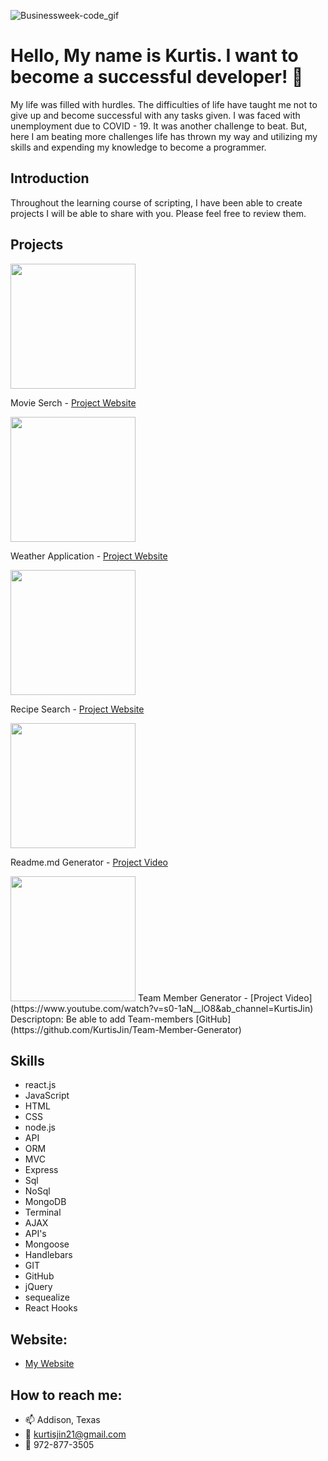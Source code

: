 ![Businessweek-code_gif](https://user-images.githubusercontent.com/66793863/127198346-19ddf8c1-da59-4732-8069-d97663e053d7.gif)



# Hello, My name is Kurtis. I want to become a successful developer! 👋

  My life was filled with hurdles. The difficulties of life have taught me not to give up and become successful with any tasks given. I was faced with unemployment due to COVID - 19. It was another challenge to beat. But, here I am beating more challenges life has thrown my way and utilizing my skills and expending my knowledge to become a programmer.

## Introduction

  Throughout the learning course of scripting, I have been able to create projects I will be able to share with you. Please feel free to review them.

## Projects

<img src="https://user-images.githubusercontent.com/66793863/113430091-31d41d80-939f-11eb-8946-4cdebe7de3ef.JPG" width = "200" height = "200">

Movie Serch - [Project Website](https://kurtisjin.github.io/Movie-Application/)

<img src="https://user-images.githubusercontent.com/66793863/113430725-3ea54100-93a0-11eb-8349-df9e8a1164bb.JPG" width = "200" height = "200">

Weather Application -  [Project Website](https://kurtisjin.github.io/Weather-Application/)

<img src="https://user-images.githubusercontent.com/66793863/127259569-d0f86ead-2d35-470e-befc-f725790f518b.png"  width = "200" height = "200">

Recipe Search - [Project Website](https://github.com/KurtisJin/recipes)

<img src="https://user-images.githubusercontent.com/66793863/127260029-aaf2225c-c47b-4efb-9b34-9be539ef03be.png" width = "200" height = "200">

Readme.md Generator - [Project Video](https://www.youtube.com/watch?v=bQpNUcq0hr8&ab_channel=KurtisJin)

<img src="https://user-images.githubusercontent.com/66793863/127260756-5d4afabd-ac76-4e13-82c4-434ad0429567.png" width = "200" height = "200">
Team Member Generator - [Project Video](https://www.youtube.com/watch?v=s0-1aN__lO8&ab_channel=KurtisJin)
Descriptopn: Be able to add Team-members
[GitHub](https://github.com/KurtisJin/Team-Member-Generator)

## Skills

- react.js
- JavaScript
- HTML
- CSS
- node.js
- API
- ORM
- MVC
- Express
- Sql
- NoSql
- MongoDB
- Terminal
- AJAX
- API's
- Mongoose
- Handlebars
- GIT
- GitHub
- jQuery
- sequealize
- React Hooks

## Website:

- [My Website](https://kurtisjin.com)

## How to reach me:

- 📫 Addison, Texas
- 📧 kurtisjin21@gmail.com
- 📱 972-877-3505

